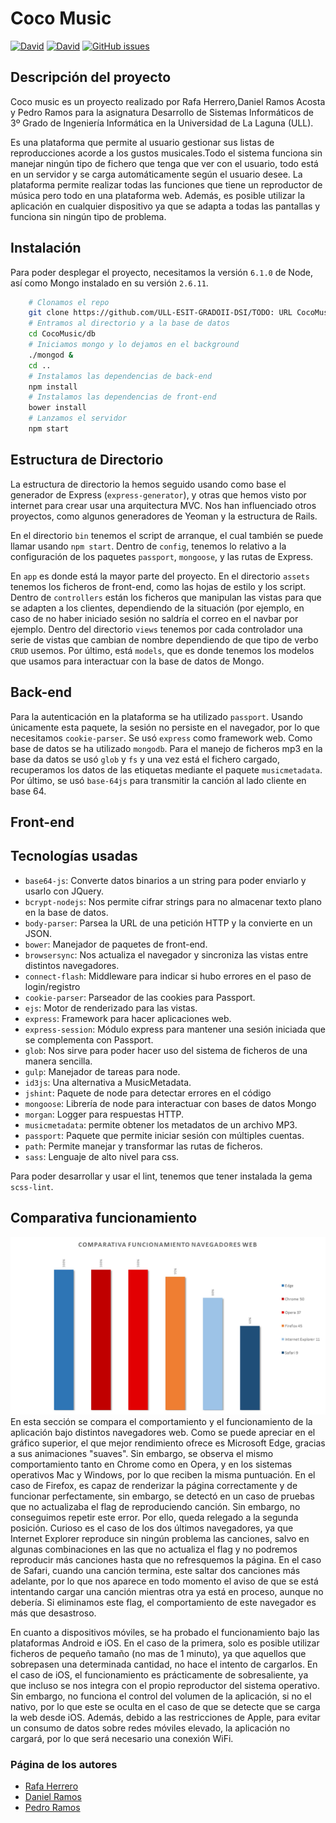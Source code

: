 # Coco Music

[![David](https://img.shields.io/david/Rafaherrero/proyectoDSI.svg?style=flat-square)](https://david-dm.org/Rafaherrero/proyectoDSI#info=dependencies&view=table)
[![David](https://img.shields.io/david/dev/Rafaherrero/proyectoDSI.svg?style=flat-square)](https://david-dm.org/Rafaherrero/proyectoDSI#info=devDependencies&view=table)
[![GitHub issues](https://img.shields.io/github/issues/Rafaherrero/proyectoDSI.svg?style=flat-square)](https://github.com/Rafaherrero/proyectoDSI)


## Descripción del proyecto
Coco music es un proyecto realizado por Rafa Herrero,Daniel Ramos Acosta y Pedro Ramos para la asignatura Desarrollo de Sistemas Informáticos de 3º Grado de Ingeniería Informática en la Universidad de La Laguna (ULL).

Es una plataforma que permite al usuario gestionar sus listas de reproducciones acorde a los gustos musicales.Todo el sistema funciona sin manejar ningún tipo de fichero que tenga que ver con el usuario, todo está en un servidor y se carga automáticamente según el usuario desee. La plataforma permite realizar todas las funciones que tiene un reproductor de música pero todo en una plataforma web. Además, es posible utilizar la aplicación en cualquier dispositivo ya que se adapta a todas las pantallas y funciona sin ningún tipo de problema.

## Instalación

Para poder desplegar el proyecto, necesitamos la versión `6.1.0` de Node, así como Mongo instalado en su versión `2.6.11`.


```bash
    # Clonamos el repo
    git clone https://github.com/ULL-ESIT-GRADOII-DSI/TODO: URL CocoMusic
    # Entramos al directorio y a la base de datos
    cd CocoMusic/db
    # Iniciamos mongo y lo dejamos en el background
    ./mongod &
    cd ..
    # Instalamos las dependencias de back-end
    npm install
    # Instalamos las dependencias de front-end
    bower install
    # Lanzamos el servidor
    npm start
```

## Estructura de Directorio

La estructura de directorio la hemos seguido usando como base el generador de Express (`express-generator`), y otras que hemos visto por internet para crear usar una arquitectura MVC. Nos han influenciado otros proyectos, como algunos generadores de Yeoman y la estructura de Rails.

En el directorio `bin` tenemos el script de arranque, el cual también se puede llamar usando `npm start`. Dentro de `config`, tenemos lo relativo a la configuración de los paquetes `passport`, `mongoose`, y las rutas de Express.

En `app` es donde está la mayor parte del proyecto. En el directorio `assets` tenemos los ficheros de front-end, como las hojas de estilo y los script. Dentro de `controllers` están los ficheros que manipulan las vistas para que se adapten a los clientes, dependiendo de la situación (por ejemplo, en caso de no haber iniciado sesión no saldría el correo en el navbar por ejemplo. Dentro del directorio `views` tenemos por cada controlador una serie de vistas que cambian de nombre dependiendo de que tipo de verbo `CRUD` usemos. Por último, está `models`, que es donde tenemos los modelos que usamos para interactuar con la base de datos de Mongo.


## Back-end
Para la autenticación en la plataforma se ha utilizado `passport`. Usando únicamente esta paquete, la sesión no persiste en el navegador, por lo que necesitamos `cookie-parser`. Se usó `express` como framework web. Como base de datos se ha utilizado `mongodb`. Para el manejo de ficheros mp3 en la base da datos se usó `glob` y `fs` y una vez está el fichero cargado, recuperamos los datos de las etiquetas mediante el paquete `musicmetadata`. Por último, se usó `base-64js` para transmitir la canción al lado cliente en base 64.

## Front-end

## Tecnologías usadas
* `base64-js`: Converte datos binarios a un string para poder enviarlo y usarlo con JQuery.
* `bcrypt-nodejs`: Nos permite cifrar strings para no almacenar texto plano en la base de datos.
* `body-parser`: Parsea la URL de una petición HTTP y la convierte en un JSON.
* `bower`: Manejador de paquetes de front-end.
* `browsersync`: Nos actualiza el navegador y sincroniza las vistas entre distintos navegadores.
* `connect-flash`: Middleware para indicar si hubo errores en el paso de login/registro
* `cookie-parser`: Parseador de las cookies para Passport.
* `ejs`: Motor de renderizado para las vistas.
* `express`: Framework para hacer aplicaciones web.
* `express-session`: Módulo express para mantener una sesión iniciada que se complementa con Passport.
* `glob`: Nos sirve para poder hacer uso del sistema de ficheros de una manera sencilla.
* `gulp`: Manejador de tareas para node.
* `id3js`: Una alternativa a MusicMetadata.
* `jshint`: Paquete de node para detectar errores en el código
* `mongoose`: Librería de node para interactuar con bases de datos Mongo
* `morgan`: Logger para respuestas HTTP. 
* `musicmetadata`: permite obtener los metadatos de un archivo MP3.
* `passport`: Paquete que permite iniciar sesión con múltiples cuentas.
* `path`: Permite manejar y transformar las rutas de ficheros.
* `sass`: Lenguaje de alto nivel para css.

Para poder desarrollar y usar el lint, tenemos que tener instalada la gema `scss-lint`.

## Comparativa funcionamiento
![Comparativa navegadores](recursos_readme/Comparativa_navegadores.jpg)
En esta sección se compara el comportamiento y el funcionamiento de la aplicación bajo distintos navegadores web.
Como se puede apreciar en el gráfico superior, el que mejor rendimiento ofrece es Microsoft Edge, gracias a sus animaciones "suaves". Sin embargo, se observa el mismo comportamiento tanto en Chrome como en Opera, y en los sistemas operativos Mac y Windows, por lo que reciben la misma puntuación.
En el caso de Firefox, es capaz de renderizar la página correctamente y de funcionar perfectamente, sin embargo, se detectó en un caso de pruebas que no actualizaba el flag de reproduciendo canción. Sin embargo, no conseguimos repetir este error. Por ello, queda relegado a la segunda posición.
Curioso es el caso de los dos últimos navegadores, ya que Internet Explorer reproduce sin ningún problema las canciones, salvo en algunas combinaciones en las que no actualiza el flag y no podremos reproducir más canciones hasta que no refresquemos la página. En el caso de Safari, cuando una canción termina, este saltar dos canciones más adelante, por lo que nos aparece en todo momento el aviso de que se está intentando cargar una canción mientras otra ya está en proceso, aunque no debería. Si eliminamos este flag, el comportamiento de este navegador es más que desastroso.

En cuanto a dispositivos móviles, se ha probado el funcionamiento bajo las plataformas Android e iOS. En el caso de la primera, solo es posible utilizar ficheros de pequeño tamaño (no mas de 1 minuto), ya que aquellos que sobrepasen una determinada cantidad, no hace el intento de cargarlos. En el caso de iOS, el funcionamiento es prácticamente de sobresaliente, ya que incluso se nos integra con el propio reproductor del sistema operativo. Sin embargo, no funciona el control del volumen de la aplicación, si no el nativo, por lo que este se oculta en el caso de que se detecte que se carga la web desde iOS. Además, debido a las restricciones de Apple, para evitar un consumo de datos sobre redes móviles elevado, la aplicación no cargará, por lo que será necesario una conexión WiFi.

### Página de los autores

* [Rafa Herrero](http://rafaherrero.github.io/)
* [Daniel Ramos](http://danielramosacosta.github.io/#/)
* [Pedro Ramos](http://alu0100505078.github.io/)
